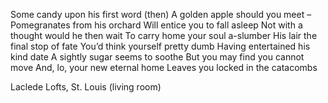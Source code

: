 Some candy upon his first word (then)
A golden apple should you meet –
Pomegranates from his orchard
Will entice you to fall asleep
Not with a thought would he then wait
To carry home your soul a-slumber
His lair the final stop of fate
You’d think yourself pretty dumb
Having entertained his kind date
A sightly sugar seems to soothe
But you may find you cannot move
And, lo, your new eternal home
Leaves you locked in the catacombs


Laclede Lofts, St. Louis (living room)